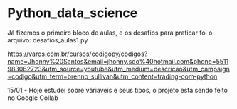 # Python_data_science

Já fizemos o primeiro bloco de aulas, e os desafios para praticar foi o arquivo: desafios_aulas1.py


https://varos.com.br/cursos/codigopy/codigos?name=Jhonny%20Santos&email=jhonny.sdo%40hotmail.com&phone=5511983062723&utm_source=youtube&utm_medium=descricao&utm_campaign=codigo&utm_term=brenno_sullivan&utm_content=trading-com-python

15/01 - Hoje estudei sobre váriaveis e seus tipos, o projeto esta sendo feito no Google Collab

